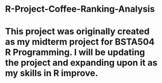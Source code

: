 # R-Project-Coffee-Ranking-Analysis
# This project was originally created as my midterm project for BSTA504 R Programming. I will be updating the project and expanding upon it as my skills in R improve.
